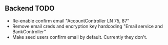 ## Backend TODO
- Re-enable confirm email "AccountController LN 75, 87"
- Remove email creds and encryption key hardcoding "Email service and BankController"
- Make seed users confirm email by default. Currently they don't.
